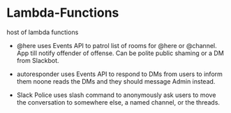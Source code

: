 # Lambda-Functions
host of lambda functions
* @here uses Events API to patrol list of rooms for @here or @channel. App till notify offender of offense. Can be polite public shaming or a DM from Slackbot.

* autoresponder uses Events API to respond to DMs from users to inform them noone reads the DMs and they should message Admin instead.


* Slack Police uses slash command to anonymously ask users to move the conversation to somewhere else, a named channel, or the threads. 
